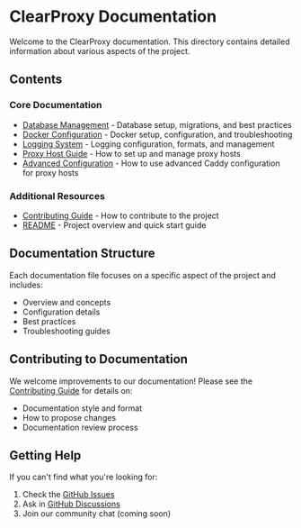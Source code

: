 # ClearProxy Documentation

Welcome to the ClearProxy documentation. This directory contains detailed information about various aspects of the project.

## Contents

### Core Documentation

- [Database Management](database.md) - Database setup, migrations, and best practices
- [Docker Configuration](docker.md) - Docker setup, configuration, and troubleshooting
- [Logging System](logging.md) - Logging configuration, formats, and management
- [Proxy Host Guide](proxy-host-guide.md) - How to set up and manage proxy hosts
- [Advanced Configuration](advanced-configuration.md) - How to use advanced Caddy configuration for proxy hosts

### Additional Resources

- [Contributing Guide](../CONTRIBUTING.md) - How to contribute to the project
- [README](../README.md) - Project overview and quick start guide

## Documentation Structure

Each documentation file focuses on a specific aspect of the project and includes:
- Overview and concepts
- Configuration details
- Best practices
- Troubleshooting guides

## Contributing to Documentation

We welcome improvements to our documentation! Please see the [Contributing Guide](../CONTRIBUTING.md) for details on:
- Documentation style and format
- How to propose changes
- Documentation review process

## Getting Help

If you can't find what you're looking for:
1. Check the [GitHub Issues](https://github.com/foggymtndrifter/clearproxy/issues)
2. Ask in [GitHub Discussions](https://github.com/foggymtndrifter/clearproxy/discussions)
3. Join our community chat (coming soon) 